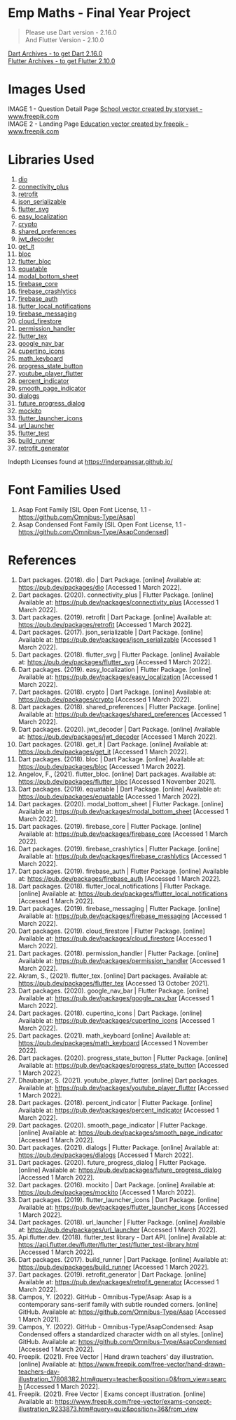 # Emp Maths - Final Year Project

> Please use Dart version - 2.16.0 <br>
> And Flutter Version - 2.10.0

<a href="https://dart.dev/get-dart/archive">Dart Archives - to get Dart 2.16.0</a> <br>
<a href="https://docs.flutter.dev/development/tools/sdk/releases">Flutter Archives - to get Flutter 2.10.0</a>


# Images Used
IMAGE 1 - Question Detail Page
<a href="https://www.freepik.com/vectors/school">School vector created by storyset - www.freepik.com</a>
<br>
IMAGE 2 - Landing Page
<a href="https://www.freepik.com/vectors/education">Education vector created by freepik - www.freepik.com</a>

# Libraries Used
1. <a href="https://pub.dev/packages/dio">dio</a>
2. <a href="https://pub.dev/packages/connectivity_plus">connectivity_plus</a>
3. <a href="https://pub.dev/packages/retrofit">retrofit</a>
4. <a href="https://pub.dev/packages/json_serializable">json_serializable</a>
5. <a href="https://pub.dev/packages/flutter_svg">flutter_svg</a>
6. <a href="https://pub.dev/packages/easy_localization">easy_localization</a>
7. <a href="https://pub.dev/packages/crypto">crypto</a>
8. <a href="https://pub.dev/packages/shared_preferences">shared_preferences</a>
9. <a href="https://pub.dev/packages/jwt_decoder">jwt_decoder</a>
10. <a href="https://pub.dev/packages/get_it">get_it</a>
11. <a href="https://pub.dev/packages/bloc">bloc</a>
12. <a href="https://pub.dev/packages/flutter_bloc">flutter_bloc</a>
13. <a href="https://pub.dev/packages/equatable">equatable</a>
14. <a href="https://pub.dev/packages/modal_bottom_sheet">modal_bottom_sheet</a>
15. <a href="https://pub.dev/packages/firebase_core">firebase_core</a>
16. <a href="https://pub.dev/packages/firebase_crashlytics">firebase_crashlytics</a>
17. <a href="https://pub.dev/packages/firebase_auth">firebase_auth</a>
18. <a href="https://pub.dev/packages/flutter_local_notifications">flutter_local_notifications</a>
19. <a href="https://pub.dev/packages/firebase_messaging">firebase_messaging</a>
20. <a href="https://pub.dev/packages/cloud_firestore">cloud_firestore</a>
21. <a href="https://pub.dev/packages/permission_handler">permission_handler</a>
22. <a href="https://pub.dev/packages/flutter_tex">flutter_tex</a>
23. <a href="https://pub.dev/packages/google_nav_bar">google_nav_bar</a>
24. <a href="https://pub.dev/packages/cupertino_icons">cupertino_icons</a>
25. <a href="https://pub.dev/packages/math_keyboard">math_keyboard</a>
26. <a href="https://pub.dev/packages/progress_state_button">progress_state_button</a>
27. <a href="https://pub.dev/packages/youtube_player_flutter">youtube_player_flutter</a>
28. <a href="https://pub.dev/packages/percent_indicator">percent_indicator</a>
29. <a href="https://pub.dev/packages/smooth_page_indicator">smooth_page_indicator</a>
30. <a href="https://pub.dev/packages/dialogs">dialogs	</a>
31. <a href="https://pub.dev/packages/future_progress_dialog">future_progress_dialog</a>
32. <a href="https://pub.dev/packages/mockito">mockito</a>
33. <a href="https://pub.dev/packages/flutter_launcher_icons">flutter_launcher_icons</a>
34. <a href="https://pub.dev/packages/url_launcher">url_launcher</a>
35. <a href="https://api.flutter.dev/flutter/flutter_test/flutter_test-library.html">flutter_test</a>
36. <a href="https://pub.dev/packages/build_runner">build_runner</a>
37. <a href="https://pub.dev/packages/retrofit_generator">retrofit_generator</a>

Indepth Licenses found at https://inderpanesar.github.io/

# Font Families Used
1.	Asap Font Family [SIL Open Font License, 1.1 - https://github.com/Omnibus-Type/Asap]
2.	Asap Condensed Font Family [SIL Open Font License, 1.1  - https://github.com/Omnibus-Type/AsapCondensed]

# References
1.	Dart packages. (2018). dio | Dart Package. [online] Available at: https://pub.dev/packages/dio [Accessed 1 March 2022].
2.	Dart packages. (2020). connectivity_plus | Flutter Package. [online] Available at: https://pub.dev/packages/connectivity_plus [Accessed 1 March 2022].
3.	Dart packages. (2019). retrofit | Dart Package. [online] Available at: https://pub.dev/packages/retrofit [Accessed 1 March 2022].
4.	Dart packages. (2017). json_serializable | Dart Package. [online] Available at: https://pub.dev/packages/json_serializable [Accessed 1 March 2022].
5.	Dart packages. (2018). flutter_svg | Flutter Package. [online] Available at: https://pub.dev/packages/flutter_svg [Accessed 1 March 2022].
6.	Dart packages. (2019). easy_localization | Flutter Package. [online] Available at: https://pub.dev/packages/easy_localization [Accessed 1 March 2022].
7.	Dart packages. (2018). crypto | Dart Package. [online] Available at: https://pub.dev/packages/crypto [Accessed 1 March 2022].
8.	Dart packages. (2018). shared_preferences | Flutter Package. [online] Available at: https://pub.dev/packages/shared_preferences [Accessed 1 March 2022].
9.	Dart packages. (2020). jwt_decoder | Dart Package. [online] Available at: https://pub.dev/packages/jwt_decoder [Accessed 1 March 2022].
10.	Dart packages. (2018). get_it | Dart Package. [online] Available at: https://pub.dev/packages/get_it [Accessed 1 March 2022].
11.	Dart packages. (2018). bloc | Dart Package. [online] Available at: https://pub.dev/packages/bloc [Accessed 1 March 2022].
12.	Angelov, F., (2021). flutter_bloc. [online] Dart packages. Available at: https://pub.dev/packages/flutter_bloc [Accessed 1 November 2021].
13.	Dart packages. (2019). equatable | Dart Package. [online] Available at: https://pub.dev/packages/equatable [Accessed 1 March 2022].
14.	Dart packages. (2020). modal_bottom_sheet | Flutter Package. [online] Available at: https://pub.dev/packages/modal_bottom_sheet [Accessed 1 March 2022].
15.	Dart packages. (2019). firebase_core | Flutter Package. [online] Available at: https://pub.dev/packages/firebase_core [Accessed 1 March 2022].
16.	Dart packages. (2019). firebase_crashlytics | Flutter Package. [online] Available at: https://pub.dev/packages/firebase_crashlytics [Accessed 1 March 2022].
17.	Dart packages. (2019). firebase_auth | Flutter Package. [online] Available at: https://pub.dev/packages/firebase_auth [Accessed 1 March 2022].
18.	Dart packages. (2018). flutter_local_notifications | Flutter Package. [online] Available at: https://pub.dev/packages/flutter_local_notifications [Accessed 1 March 2022].
19.	Dart packages. (2019). firebase_messaging | Flutter Package. [online] Available at: https://pub.dev/packages/firebase_messaging [Accessed 1 March 2022].
20.	Dart packages. (2019). cloud_firestore | Flutter Package. [online] Available at: https://pub.dev/packages/cloud_firestore [Accessed 1 March 2022].
21.	Dart packages. (2018). permission_handler | Flutter Package. [online] Available at: https://pub.dev/packages/permission_handler [Accessed 1 March 2022].
22.	Akram, S., (2021). flutter_tex. [online] Dart packages. Available at: https://pub.dev/packages/flutter_tex [Accessed 13 October 2021].
23.	Dart packages. (2020). google_nav_bar | Flutter Package. [online] Available at: https://pub.dev/packages/google_nav_bar [Accessed 1 March 2022].
24.	Dart packages. (2018). cupertino_icons | Dart Package. [online] Available at: https://pub.dev/packages/cupertino_icons [Accessed 1 March 2022].
25.	Dart packages. (2021). math_keyboard  [online] Available at: https://pub.dev/packages/math_keyboard [Accessed 1 November 2022].
26.	Dart packages. (2020). progress_state_button | Flutter Package. [online] Available at: https://pub.dev/packages/progress_state_button [Accessed 1 March 2022].
27.	Dhaubanjar, S. (2021). youtube_player_flutter. [online] Dart packages. Available at: https://pub.dev/packages/youtube_player_flutter [Accessed 1 March 2022].
28.	Dart packages. (2018). percent_indicator | Flutter Package. [online] Available at: https://pub.dev/packages/percent_indicator [Accessed 1 March 2022].
29.	Dart packages. (2020). smooth_page_indicator | Flutter Package. [online] Available at: https://pub.dev/packages/smooth_page_indicator [Accessed 1 March 2022].
30.	Dart packages. (2021). dialogs | Flutter Package. [online] Available at: https://pub.dev/packages/dialogs [Accessed 1 March 2022].
31.	Dart packages. (2020). future_progress_dialog | Flutter Package. [online] Available at: https://pub.dev/packages/future_progress_dialog [Accessed 1 March 2022].
32.	Dart packages. (2016). mockito | Dart Package. [online] Available at: https://pub.dev/packages/mockito [Accessed 1 March 2022].
33.	Dart packages. (2019). flutter_launcher_icons | Dart Package. [online] Available at: https://pub.dev/packages/flutter_launcher_icons [Accessed 1 March 2022].
34.	Dart packages. (2018). url_launcher | Flutter Package. [online] Available at: https://pub.dev/packages/url_launcher [Accessed 1 March 2022].
35.	Api.flutter.dev. (2018). flutter_test library - Dart API. [online] Available at: https://api.flutter.dev/flutter/flutter_test/flutter_test-library.html [Accessed 1 March 2022].
36.	Dart packages. (2017). build_runner | Dart Package. [online] Available at: https://pub.dev/packages/build_runner [Accessed 1 March 2022].
37.	Dart packages. (2019). retrofit_generator | Dart Package. [online] Available at: https://pub.dev/packages/retrofit_generator [Accessed 1 March 2022].
38.	Campos, Y. (2022). GitHub - Omnibus-Type/Asap: Asap is a contemporary sans-serif family with subtle rounded corners. [online] GitHub. Available at: https://github.com/Omnibus-Type/Asap [Accessed 1 March 2021].
39. Campos, Y. (2022). GitHub - Omnibus-Type/AsapCondensed: Asap Condensed offers a standardized character width on all styles. [online] GitHub. Available at: https://github.com/Omnibus-Type/AsapCondensed [Accessed 1 March 2022].
40. Freepik. (2021). Free Vector | Hand drawn teachers' day illustration. [online] Available at: https://www.freepik.com/free-vector/hand-drawn-teachers-day-illustration_17808382.htm#query=teacher&position=0&from_view=search [Accessed 1 March 2022].
41. Freepik. (2021). Free Vector | Exams concept illustration. [online] Available at: https://www.freepik.com/free-vector/exams-concept-illustration_9233873.htm#query=quiz&position=36&from_view


